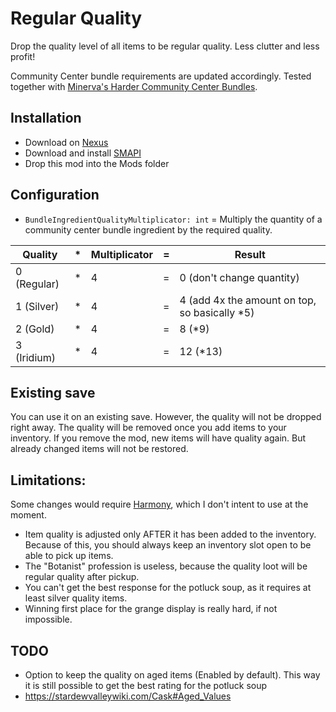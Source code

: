 ﻿# Regular Quality

Drop the quality level of all items to be regular quality. Less clutter and less profit!

Community Center bundle requirements are updated accordingly. Tested together with [Minerva's Harder Community Center Bundles](https://www.nexusmods.com/stardewvalley/mods/3444).

## Installation
- Download on [Nexus](https://www.nexusmods.com/stardewvalley/mods/5090/)
- Download and install [SMAPI](https://smapi.io/)
- Drop this mod into the Mods folder

## Configuration
- `BundleIngredientQualityMultiplicator: int` = Multiply the quantity of a community center bundle ingredient by the required quality.

Quality     | * | Multiplicator | = | Result
----------- | - | ------------- | - | ------
0 (Regular) | * | 4             | = | 0 (don't change quantity)
1 (Silver)  | * | 4             | = | 4 (add 4x the amount on top, so basically *5)
2 (Gold)    | * | 4             | = | 8 (*9)
3 (Iridium) | * | 4             | = | 12 (*13)

## Existing save

You can use it on an existing save. However, the quality will not be dropped right away. The quality will be removed once you add items to your inventory.
If you remove the mod, new items will have quality again. But already changed items will not be restored.

## Limitations:

Some changes would require [Harmony](https://stardewvalleywiki.com/Modding:Modder_Guide/APIs/Harmony), which I don't intent to use at the moment.

- Item quality is adjusted only AFTER it has been added to the inventory. Because of this, you should always keep an inventory slot open to be able to pick up items.
- The "Botanist" profession is useless, because the quality loot will be regular quality after pickup.
- You can't get the best response for the potluck soup, as it requires at least silver quality items.
- Winning first place for the grange display is really hard, if not impossible.

## TODO
- Option to keep the quality on aged items (Enabled by default). This way it is still possible to get the best rating for the potluck soup
- https://stardewvalleywiki.com/Cask#Aged_Values